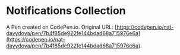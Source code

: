 # Notifications Collection

A Pen created on CodePen.io. Original URL: [https://codepen.io/nat-davydova/pen/7b4f85de922fe144bdad68a715976e6a](https://codepen.io/nat-davydova/pen/7b4f85de922fe144bdad68a715976e6a).

